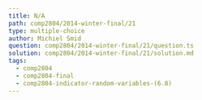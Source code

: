 ```yaml
---
title: N/A
path: comp2804/2014-winter-final/21
type: multiple-choice
author: Michiel Smid
question: comp2804/2014-winter-final/21/question.ts
solution: comp2804/2014-winter-final/21/solution.md
tags:
  - comp2804
  - comp2804-final
  - comp2804-indicator-random-variables-(6.8)
---
```

